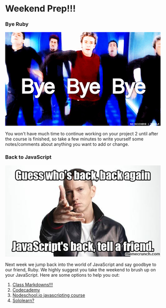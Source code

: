 # Weekend Prep!!!

### Bye Ruby

![:image](assets/bye.gif)

You won't have much time to continue working on your project 2 until after the course is finished, so take a few minutes to write yourself some notes/comments about anything you want to add or change.

### Back to JavaScript

![:image](assets/eminem.jpg)

Next week we jump back into the world of JavaScript and say goodbye to our friend, Ruby. We highly suggest you take the weekend to brush up on your JavaScript. Here are some options to help you out:

1. [Class Markdowns!!!](../../01_week/)
2. [Codecademy](https://www.codecademy.com/learn/javascript)
3. [Nodeschool.io javascripting course](https://github.com/workshopper/javascripting)
4. [Sololearn?](https://www.sololearn.com/)